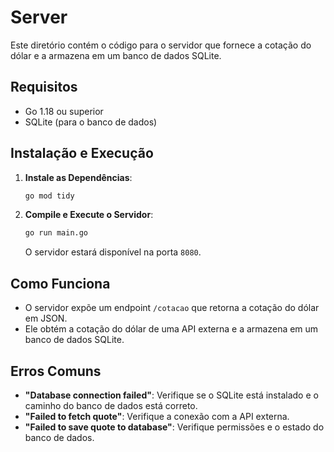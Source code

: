 # Server

Este diretório contém o código para o servidor que fornece a cotação do dólar e a armazena em um banco de dados SQLite.

## Requisitos

- Go 1.18 ou superior
- SQLite (para o banco de dados)

## Instalação e Execução

1. **Instale as Dependências**:

   ```sh
   go mod tidy
   ```

2. **Compile e Execute o Servidor**:

   ```sh
   go run main.go
   ```

   O servidor estará disponível na porta `8080`.

## Como Funciona

- O servidor expõe um endpoint `/cotacao` que retorna a cotação do dólar em JSON.
- Ele obtém a cotação do dólar de uma API externa e a armazena em um banco de dados SQLite.

## Erros Comuns

- **"Database connection failed"**: Verifique se o SQLite está instalado e o caminho do banco de dados está correto.
- **"Failed to fetch quote"**: Verifique a conexão com a API externa.
- **"Failed to save quote to database"**: Verifique permissões e o estado do banco de dados.